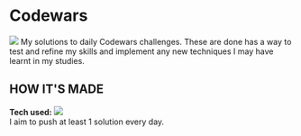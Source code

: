 #  Codewars
<img src="https://www.codewars.com/users/Merrelly/badges/large">
My solutions to daily Codewars challenges. These are done has a way to test and refine my skills and implement any new techniques I may have learnt in my studies.

## HOW IT'S MADE
**Tech used:** <img src="https://img.shields.io/static/v1?label=|&message=JAVASCRIPT&color=3c7f5d&style=plastic&logo=javascript"/>
<br>I aim to push at least 1 solution every day.<br>
